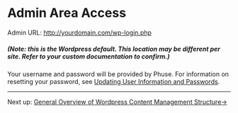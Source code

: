 # Admin Area Access

Admin URL: http://yourdomain.com/wp-login.php 

##### (Note: this is the Wordpress default. This location may be different per site. Refer to your custom documentation to confirm.)

Your username and password will be provided by Phuse. For information on resetting your password, see [Updating User Information and Passwords](../user-management/updating-user-information-and-passwords.html).

---

Next up: [General Overview of Wordpress Content Management Structure&#8594;](wordpress-content-management-structure.html)



